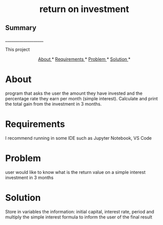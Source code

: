 <h1 align="center"> return on investment </h1>

<h2> Summary </h2> 
___________________
<p> This project </p>
<p align="center">
    <a href= "#About">About </a> *
    <a href= "#Requirements">Requirements </a> *
    <a href= "#Problem">Problem </a> *
    <a href= "#Solution">Solution </a> *
</p>

# About
<p> program that asks the user the amount they have invested and the percentage rate they earn per month (simple interest). Calculate and print the total gain from the investment in 3 months. </p>

# Requirements
<p> I recommend running in some IDE such as Jupyter Notebook, VS Code </p>

# Problem
<p> user would like to know what is the return value on a simple interest investment in 3 months </p>

# Solution
<p> Store in variables the information: initial capital, interest rate, period and multiply the simple interest formula to inform the user of the final result </p>
